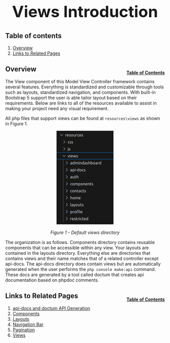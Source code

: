 <h1 style="font-size: 50px; text-align: center;">Views Introduction</h1>

## Table of contents
1. [Overview](#overview)
2. [Links to Related Pages](#related-pages)


## Overview <a id="overview"></a><span style="float: right; font-size: 14px; padding-top: 15px;">[Table of Contents](#table-of-contents)</span>
The View component of this Model View Controller framework contains several features.  Everything is standardized and customizable through tools such as layouts, standardized navigation, and components.  With built-in Bootstrap 5 support the user is able tailor layout based on their requirements.  Below are links to all of the resources available to assist in making your project need any visual requirement.

All php files that support views can be found at ```resources\views``` as shown in Figure 1.

<div style="text-align: center;">
  <img src="assets/views-directory.png" alt="Default views directory">
  <p style="font-style: italic;">Figure 1 - Default views directory</p>
</div>

The organization is as follows.  Components directory contains reusable components that can be accessible within any view.  Your layouts are contained in the layouts directory.  Everything else are directories that contains views and their name matches that of a related controller except api-docs.  The api-docs directory does contain views but are automatically generated when the user performs the ```php console make:api``` command.  These docs are generated by a tool called doctum that creates api documentation based on phpdoc comments. 

## Links to Related Pages <a id="related-pages"></a><span style="float: right; font-size: 14px; padding-top: 15px;">[Table of Contents](#table-of-contents)</span>
1. [api-docs and doctum API Generation](doctum)
2. [Components](components)
3. [Layouts](layouts)
4. [Navigation Bar](nav_bar)
5. [Pagination](pagination)
6. [Views](views)